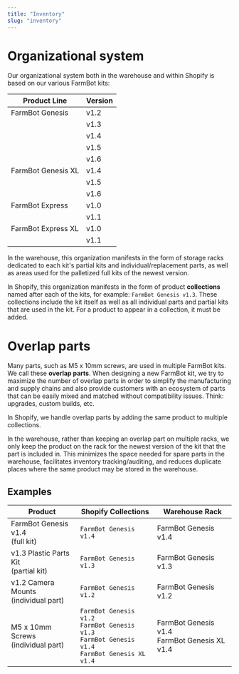 ```yaml
---
title: "Inventory"
slug: "inventory"
---
```


# Organizational system

Our organizational system both in the warehouse and within Shopify is based on our various FarmBot kits:

|Product Line       |Version |
|-------------------|--------|
|FarmBot Genesis    |v1.2
|                   |v1.3
|                   |v1.4
|                   |v1.5
|                   |v1.6
|FarmBot Genesis XL |v1.4
|                   |v1.5
|                   |v1.6
|FarmBot Express    |v1.0
|                   |v1.1
|FarmBot Express XL |v1.0
|                   |v1.1

In the warehouse, this organization manifests in the form of storage racks dedicated to each kit's partial kits and individual/replacement parts, as well as areas used for the palletized full kits of the newest version.

In Shopify, this organization manifests in the form of product **collections** named after each of the kits, for example: `FarmBot Genesis v1.3`. These collections include the kit itself as well as all individual parts and partial kits that are used in the kit. For a product to appear in a collection, it must be added.

# Overlap parts

Many parts, such as M5 x 10mm screws, are used in multiple FarmBot kits. We call these **overlap parts**. When designing a new FarmBot kit, we try to maximize the number of overlap parts in order to simplify the manufacturing and supply chains and also provide customers with an ecosystem of parts that can be easily mixed and matched without compatibility issues. Think: upgrades, custom builds, etc.

In Shopify, we handle overlap parts by adding the same product to multiple collections.

In the warehouse, rather than keeping an overlap part on multiple racks, we only keep the product on the rack for the newest version of the kit that the part is included in. This minimizes the space needed for spare parts in the warehouse, facilitates inventory tracking/auditing, and reduces duplicate places where the same product may be stored in the warehouse.

## Examples

|Product                                                |Shopify Collections    |Warehouse Rack        |
|-------------------------------------------------------|-----------------------|----------------------|
|FarmBot Genesis v1.4<br>(full kit)                     |`FarmBot Genesis v1.4` |FarmBot Genesis v1.4
|v1.3 Plastic Parts Kit<br>(partial kit)                |`FarmBot Genesis v1.3` |FarmBot Genesis v1.3
|v1.2 Camera Mounts<br>(individual part)                |`FarmBot Genesis v1.2` |FarmBot Genesis v1.2
|M5 x 10mm Screws<br>(individual part)                  |`FarmBot Genesis v1.2`<br>`FarmBot Genesis v1.3`<br>`FarmBot Genesis v1.4`<br>`FarmBot Genesis XL v1.4`|FarmBot Genesis v1.4<br>FarmBot Genesis XL v1.4
